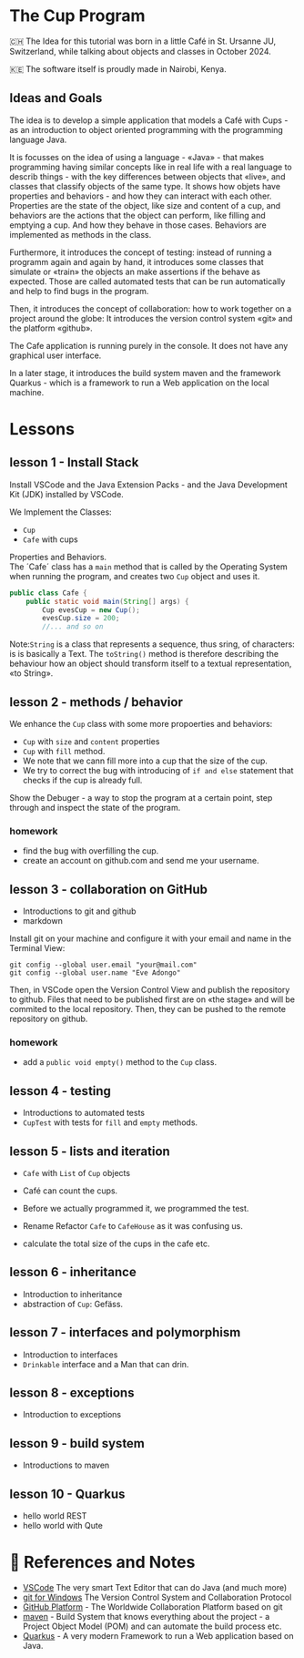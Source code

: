 

# The Cup Program 
🇨🇭 The Idea for this tutorial was born in a little Café in St. Ursanne JU, Switzerland, while talking about objects and classes in October 2024. 

🇰🇪 The software itself is proudly made in Nairobi, Kenya.

## Ideas and Goals

The idea is to develop a simple application that models a Café with Cups - as an introduction to object oriented programming with the programming language Java.   

It is focusses on the idea of using a language - «Java» - that makes programming having similar concepts like in real life with a real language to describ things - with the key differences between objects that «live», and classes that classify objects of the same type. It shows how objets have properties and behaviors - and how they can interact with each other. Properties are the state of the object, like size and content of a cup, and behaviors are the actions that the object can perform, like filling and emptying a cup. And how they behave in those cases. Behaviors are implemented as methods in the class.   

Furthermore, it introduces the concept of testing: instead of running a programm again and again by hand, it introduces some classes that simulate or «train» the objects an make assertions if the behave as expected. Those are called automated tests that can be run automatically and help to find bugs in the program.   

Then, it introduces the concept of collaboration: how to work together on a project around the globe: It introduces the version control system «git» and the platform «github».

The Cafe application is running purely in the console. It does not have any graphical user interface.  

In a later stage, it introduces the build system maven and the framework Quarkus - which is a framework to run a Web application on the local machine.  

# Lessons 

## lesson 1 - Install Stack 

Install VSCode and the Java Extension Packs - and the Java Development Kit (JDK) installed by  VSCode. 


We Implement the Classes: 
- `Cup`
- `Cafe` with cups 

Properties and Behaviors.  
The ´Cafe´ class has a `main` method that is called by the Operating System when running the program, and creates two `Cup` object and uses it. 

```java 
public class Cafe {
    public static void main(String[] args) {
        Cup evesCup = new Cup();
        evesCup.size = 200;
        //... and so on
```

Note:`String` is a class that represents a sequence, thus sring, of characters: is is basically a Text. The `toString()` method is therefore describing the behaviour how an object should transform itself to a textual representation, «to String».



## lesson 2 - methods / behavior

We enhance the `Cup` class with some more propoerties and behaviors: 

- `Cup` with `size` and `content` properties
- `Cup` with `fill` method. 
- We note that we cann fill more into a cup that the size of the cup.
- We try to correct the bug with introducing of `if and else` statement that checks if the cup is already full.

Show the Debuger - a way to stop the program at a certain point, step through and inspect the state of the program.

### homework

- find the bug with overfilling the cup.
- create an account on github.com and send me your username.

## lesson 3 - collaboration on GitHub 

- Introductions to git and github 
- markdown 

Install git on your machine and configure it with your email and name in the Terminal View: 

```shell 
git config --global user.email "your@mail.com"
git config --global user.name "Eve Adongo" 
```

Then, in VSCode open the Version Control View and publish the repository to github. 
Files that need to be published first are on «the stage» and will be commited to the local repository. Then, they can be pushed to the remote repository on github. 

### homework

- add a `public void empty()` method to the `Cup` class.


## lesson 4 - testing

- Introductions to automated tests 
- `CupTest` with tests for `fill` and `empty` methods.


## lesson 5 - lists and iteration

- `Cafe` with `List` of `Cup` objects
- Café can count the cups. 
- Before we actually programmed it, we programmed the test. 
- Rename Refactor `Cafe` to `CafeHouse` as it was confusing us. 


- calculate the total size of the cups in the cafe etc. 


## lesson 6 - inheritance

- Introduction to inheritance
- abstraction of `Cup`: Gefäss. 


## lesson 7 - interfaces and polymorphism

- Introduction to interfaces
- `Drinkable` interface and a Man that can drin. 


## lesson 8 - exceptions

- Introduction to exceptions


## lesson 9 - build system

- Introductions to maven


## lesson 10 - Quarkus

- hello world REST 
- hello world with Qute  



# 📒 References and Notes 

- [VSCode](https://code.visualstudio.com/) The very smart Text Editor that can do Java (and much more)  
- [git for Windows](https://git-scm.com/download/win) The Version Control System and Collaboration Protocol
- [GitHub Platform](https://github.com) - The Worldwide  Collaboration Platform based on git
- [maven](https://maven.apache.org/) - Build System that knows everything about the project - a Project Object Model (POM) and can automate the build process etc. 
- [Quarkus](https://quarkus.io/) - A very modern Framework to run a Web application based on Java. 

